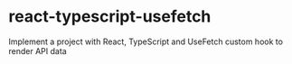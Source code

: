 # react-typescript-usefetch
Implement a project with React, TypeScript and UseFetch custom hook to render API data
